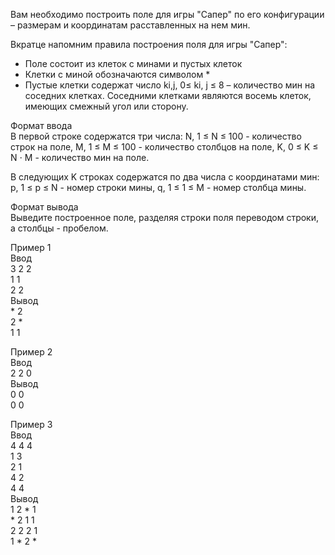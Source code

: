 Вам необходимо построить поле для игры "Сапер" по его конфигурации – размерам и координатам расставленных на нем мин.   

Вкратце напомним правила построения поля для игры "Сапер":  

* Поле состоит из клеток с минами и пустых клеток
* Клетки с миной обозначаются символом *
* Пустые клетки содержат число ki,j, 0≤ ki, j ≤ 8 – количество мин на соседних клетках. Соседними клетками являются восемь клеток, имеющих смежный угол или сторону.  
    
Формат ввода     
В первой строке содержатся три числа: N, 1 ≤ N ≤ 100 - количество строк на поле, M, 1 ≤ M ≤ 100 - количество столбцов на поле, K, 0 ≤ K ≤ N ⋅ M - количество мин на поле.      

В следующих K строках содержатся по два числа с координатами мин: p, 1 ≤ p ≤ N - номер строки мины, q, 1 ≤ 1 ≤ M - номер столбца мины.     

Формат вывода   
Выведите построенное поле, разделяя строки поля переводом строки, а столбцы - пробелом.     

Пример 1   
Ввод  
3 2 2  
1 1  
2 2  
Вывод  
\* 2  
2 *  
1 1  


Пример 2  
Ввод  
2 2 0  
Вывод  
0 0    
0 0


Пример 3   
Ввод  
4 4 4  
1 3  
2 1  
4 2  
4 4   
Вывод  
1 2 * 1   
\* 2 1 1     
2 2 2 1     
1 * 2 *   
